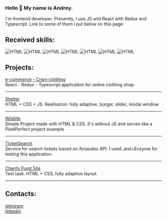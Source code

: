 ### Hello 👋 My name is Andrey.

I'm frontend developer.
Presently, I use JS and React with Redux and Typescript. Link to some of them i put below on this page.

## Received skills:
![HTML](https://img.shields.io/badge/-JS-yellow) ![HTML](https://img.shields.io/badge/-HTML-orange) ![HTML](https://img.shields.io/badge/-CSS+sass/less-blue) ![HTML](https://img.shields.io/badge/-react-orange) ![HTML](https://img.shields.io/badge/-redux-black) ![HTML](https://img.shields.io/badge/-jest+enzyme-grey) ![HTML](https://img.shields.io/badge/-storybook-pink)

## Projects:

[e-commerce - Crwn-clothing](https://crwn-clothing-naijelo.vercel.app/)</br>
React - Redux - Typescript application for online clothing shop.

---

[Shelter](https://naijelo.github.io/shelter)</br>
HTML + CSS + JS. Realisation: fully adaptive, burger, slider, modal window.

---

[Wildlife](https://naijelo.github.io/wildlife/)<br/>
Simple Project made with HTML & CSS. It's without JS and serves like a PixelPerfect project example<br/>

---

[TicketSearch](https://github.com/naijelo/ticket-search)<br/>
Service for search tickets based on Aviasales API.
I used Jest+Enzyme for testing this application.

---

[Charity Fund Site](https://naijelo.github.io/test-charity)</br>
Test task. HTML + CSS, fully adaptive layout.

---

<!--[Demo Social network](https://naijelo.github.io/it_samurai/#/)<br/>
It is a demo of a social network. In this project I used React and Redux.<br/>
For fully posibility of test this application you can use the login and passwords below:<br/>
Login: free@samuraijs.com<br/>
Password: free<br/> -->


## Contacts:
[telegram](https://t.me/naijel)<br/>
[linkedin](https://www.linkedin.com/in/andrey-chistabayeu-5048aa172/)<br/>


<!--
**naijelo/naijelo** is a ✨ _special_ ✨ repository because its `README.md` (this file) appears on your GitHub profile.

Here are some ideas to get you started:

- 🔭 I’m currently working on ...
- 🌱 I’m currently learning ...
- 👯 I’m looking to collaborate on ...
- 🤔 I’m looking for help with ...
- 💬 Ask me about ...
- 📫 How to reach me: ...
- 😄 Pronouns: ...
- ⚡ Fun fact: ...
-->
